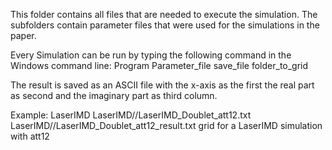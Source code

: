 This folder contains all files that are needed to execute the simulation. The subfolders contain parameter 
files that were used for the simulations in the paper.

Every Simulation can be run by typing the following command in the Windows command line:
Program Parameter_file save_file folder_to_grid

The result is saved as an ASCII file with the x-axis as the first the real part as second and the 
imaginary part as third column.

Example:
LaserIMD LaserIMD//LaserIMD_Doublet_att12.txt LaserIMD//LaserIMD_Doublet_att12_result.txt grid
for a LaserIMD simulation with att12